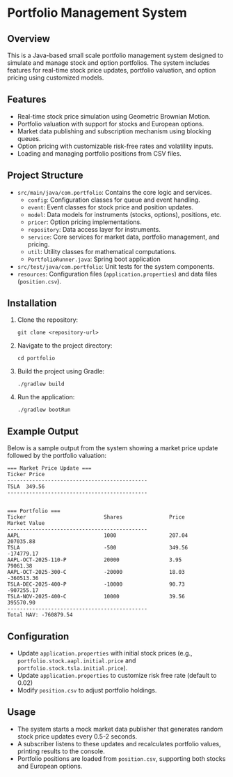# Portfolio Management System

## Overview
This is a Java-based small scale portfolio management system designed to simulate and manage stock and option portfolios. The system includes features for real-time stock price updates, portfolio valuation, and option pricing using customized models.

## Features
- Real-time stock price simulation using Geometric Brownian Motion.
- Portfolio valuation with support for stocks and European options.
- Market data publishing and subscription mechanism using blocking queues.
- Option pricing with customizable risk-free rates and volatility inputs.
- Loading and managing portfolio positions from CSV files.

## Project Structure
- `src/main/java/com.portfolio`: Contains the core logic and services.
  - `config`: Configuration classes for queue and event handling.
  - `event`: Event classes for stock price and position updates.
  - `model`: Data models for instruments (stocks, options), positions, etc.
  - `pricer`: Option pricing implementations.
  - `repository`: Data access layer for instruments.
  - `service`: Core services for market data, portfolio management, and pricing.
  - `util`: Utility classes for mathematical computations.
  - `PortfolioRunner.java`: Spring boot application
- `src/test/java/com.portfolio`: Unit tests for the system components.
- `resources`: Configuration files (`application.properties`) and data files (`position.csv`).

## Installation
1. Clone the repository:
   ```
   git clone <repository-url>
   ```
2. Navigate to the project directory:
   ```
   cd portfolio
   ```
3. Build the project using Gradle:
   ```
   ./gradlew build
   ```
4. Run the application:
   ```
   ./gradlew bootRun
   ```
## Example Output
Below is a sample output from the system showing a market price update followed by the portfolio valuation:

```
=== Market Price Update ===
Ticker Price 
---------------------------------------------
TSLA  349.56
---------------------------------------------


=== Portfolio ===
Ticker                         Shares               Price                          Market Value                  
---------------------------------------------
AAPL                           1000                 207.04                         207035.88                     
TSLA                           -500                 349.56                         -174779.17                    
AAPL-OCT-2025-110-P            20000                3.95                           79061.38                      
AAPL-OCT-2025-300-C            -20000               18.03                          -360513.36                    
TSLA-DEC-2025-400-P            -10000               90.73                          -907255.17                    
TSLA-NOV-2025-400-C            10000                39.56                          395570.90                     
---------------------------------------------
Total NAV: -760879.54
```


## Configuration
- Update `application.properties` with initial stock prices (e.g., `portfolio.stock.aapl.initial.price` and `portfolio.stock.tsla.initial.price`).
- Update `application.properties` to customize risk free rate (default to 0.02)
- Modify `position.csv` to adjust portfolio holdings.

## Usage
- The system starts a mock market data publisher that generates random stock price updates every 0.5-2 seconds.
- A subscriber listens to these updates and recalculates portfolio values, printing results to the console.
- Portfolio positions are loaded from `position.csv`, supporting both stocks and European options.
